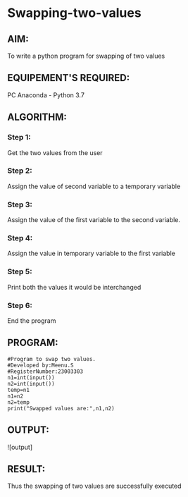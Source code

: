 # Swapping-two-values
## AIM:
To write a python program for swapping of two values
## EQUIPEMENT'S REQUIRED: 
PC
Anaconda - Python 3.7
## ALGORITHM: 
### Step 1:
Get the two values from the user
### Step 2: 
Assign the value of second variable to a temporary variable 
### Step 3: 
Assign the value of the first variable to the second variable.
### Step 4:  
Assign the value in temporary variable to the first variable
### Step 5: 
Print both the values it would be interchanged
### Step 6: 
End the program
## PROGRAM:
~~~
#Program to swap two values.
#Developed by:Meenu.S 
#RegisterNumber:23003303
n1=int(input())
n2=int(input())
temp=n1
n1=n2
n2=temp
print("Swapped values are:",n1,n2)
~~~
## OUTPUT:
![output]<python exp_1.png>

## RESULT:
Thus the swapping of two values are successfully executed



